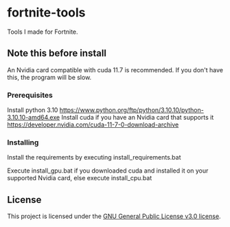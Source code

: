 # fortnite-tools

Tools I made for Fortnite.

## Note this before install

An Nvidia card compatible with cuda 11.7 is recommended.
If you don't have this, the program will be slow.

### Prerequisites

Install python 3.10 https://www.python.org/ftp/python/3.10.10/python-3.10.10-amd64.exe
Install cuda if you have an Nvidia card that supports it https://developer.nvidia.com/cuda-11-7-0-download-archive

### Installing

Install the requirements by executing install_requirements.bat

Execute install_gpu.bat if you downloaded cuda and installed it on your supported Nvidia card, else execute install_cpu.bat

## License

This project is licensed under the [GNU General Public License v3.0 license](https://github.com/ammo-stash/fortnite-tools/blob/main/LICENSE).
